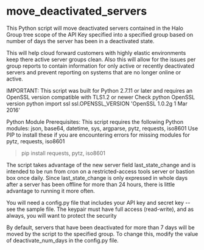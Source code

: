 # move_deactivated_servers

This Python script will move deactivated servers contained in the
Halo Group tree scope of the API Key specified into a specified
group based on number of days the server has been in a deactivated
state.

This will help cloud forward customers with highly elastic environments
keep there active server groups clean. Also this will allow for the issues
per group reports to contain information for only active or recently
deactivated servers and prevent reporting on systems that are no longer
online or active.

IMPORTANT:
This script was built for Python 2.7.11 or later and requires an OpenSSL
version compatible with TLS1.2 or newer
Check python OpenSSL version
python
import ssl
ssl.OPENSSL_VERSION
'OpenSSL 1.0.2g  1 Mar 2016'


Python Module Prerequisites:
This script requires the following Python modules:
json, base64, datetime, sys, argparse, pytz, requests, iso8601
Use PIP to install these if you are encountering errors for missing modules
for pytz, requests, iso8601
   > pip install requests, pytz, iso8601

The script takes advantage of the new server field last_state_change and
is intended to be run from cron on a restricted-access tools server or
bastion box once daily.  Since last_state_change is only expressed in whole
days after a server has been offline for more than 24 hours, there is little
advantage to running it more often.

You will need a config.py file that includes your API key and secret key
-- see the sample file. The keypair must have full access (read-write), and
as always, you will want to protect the security

By default, servers that have been deactivated for more than 7 days will be
moved by the script to the specified group. To change this, modify the value
of deactivate_num_days in the config.py file.
